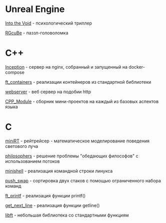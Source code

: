 # Unreal Engine
<a href = "https://www.youtube.com/watch?v=6Gsy6yMB1oE">Into the Void</a> - психологический триллер

<a href = "https://github.com/lex-cmd/RGcube">RGcuBe</a> - паззл-головоломка

# C++
<a href = "https://github.com/Divishka/projects/tree/main/Inception">Inception</a> - сервер на nginx, собранный и запущенный на docker-compose

<a href = "https://github.com/Divishka/projects/tree/main/ft_containers">ft_containers</a> - реализации контейнеров из стандартной библиотеки

<a href = "https://github.com/DaDvoy/WebServer">webserver</a> - веб сервер на подобии http

<a href = "https://github.com/Divishka/projects/tree/main/CPP_Module">CPP_Module</a> - сборник мини-проектов на каждый из базовых аспектов языка

# C
<a href = "https://github.com/Divishka/projects/tree/main/miniRT">miniRT</a> - рейтрейсер - математическое моделирование поведения светового луча

<a href = "https://github.com/Divishka/projects/tree/main/philosophers">philosophers</a> - решение проблемы "обедающих философов" с использованием потоков

<a href = "https://github.com/Divishka/projects/tree/main/minishell">minishell</a> - реализация командной строки линукса

<a href = "https://github.com/Divishka/projects/tree/main/push_swap">push_swap</a> - сортировка двух стаков с помощью ограниченного набора команд

<a href = "https://github.com/Divishka/projects/tree/main/ft_printf">ft_printf</a> - реализация функции printf()

<a href = "https://github.com/Divishka/projects/tree/main/get_next_line">get_next_line</a> - реализация функции getline()

<a href = "https://github.com/Divishka/projects/tree/main/libft">libft</a> - небольшая библиотека со стандартными функциям
